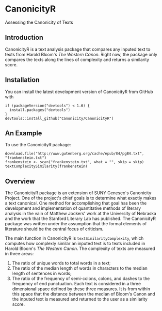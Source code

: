 # CanonicityR
Assessing the Canonicity of Texts

## Introduction
CanonicityR is a text analysis package that compares any inputed text to texts from Harold Bloom's *The Western Canon*. Right now, the package only compares the texts along the lines of complexity and returns a similarity score.

## Installation
You can install the latest development version of CanonicityR from GitHub with
```
if (packageVersion("devtools") < 1.6) {
  install.packages("devtools")
}
devtools::install_github("Canonicity/CanonicityR")
```
## An Example
To use the CanonicityR package:
```
download.file("http://www.gutenberg.org/cache/epub/84/pg84.txt", "frankenstein.txt")
frankenstein <- scan("frankenstein.txt", what = "", skip = skip)
textComplexitySimilarity(frankenstein)
```

## Overview
The CanonicityR package is an extension of SUNY Geneseo's Canonicity Project. One of the project's chief goals is to determine what exactly makes a text canonical. One method for accomplishing that goal has been the development and implementation of quantitative methods of literary analysis in the vain of Matthew Jockers' work at the University of Nebraska and the work that the Stanford Literary Lab has published. The CanonicityR package was written under the assumption that the formal elements of literature should be the central focus of criticism.

The main function in CanonicityR is `textSimilarityComplexity`, which computes how complexly similar an inputed text is to texts included in Harold Bloom's *The Western Canon*. The complexity of texts are measured in three areas:
1. The ratio of unique words to total words in a text;
2. The ratio of the median length of words in characters to the median length of sentences in words;
3. The ratio of the frequency of semi-colons, colons, and dashes to the frequency of end punctuation.
Each text is considered in a three dimensional space defined by these three measures. It is from within this space that the distance between the median of Bloom's Canon and the inputed text is measured and returned to the user as a similarity score.